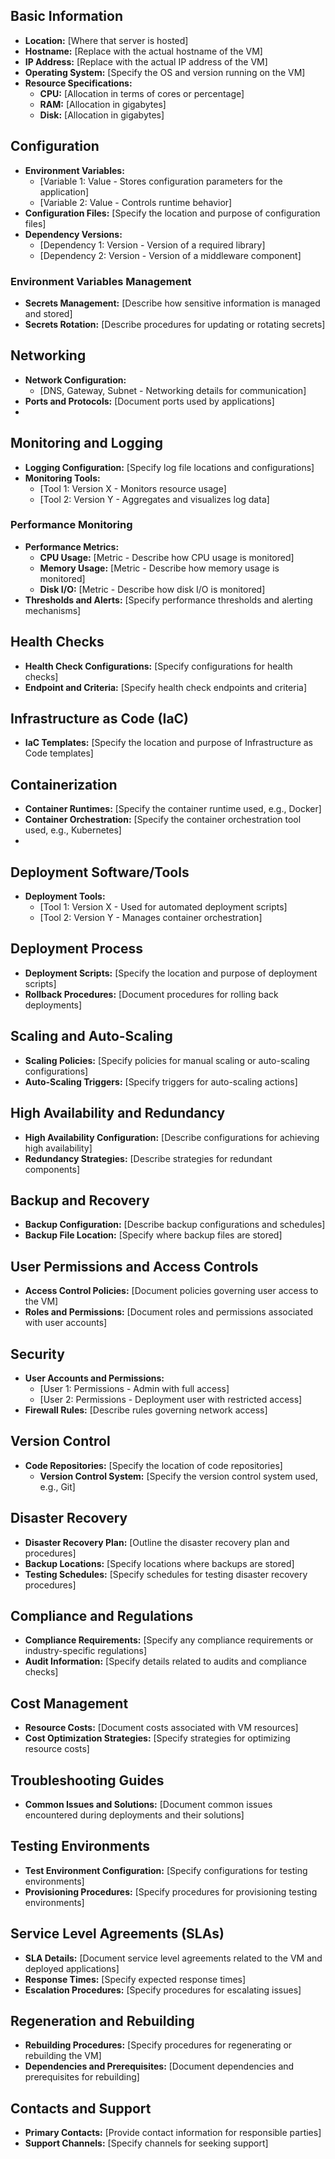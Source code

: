 
## Basic Information

  - **Location:** [Where that server is hosted]
- **Hostname:** [Replace with the actual hostname of the VM]
- **IP Address:** [Replace with the actual IP address of the VM]
- **Operating System:** [Specify the OS and version running on the VM]
- **Resource Specifications:**
  - **CPU:** [Allocation in terms of cores or percentage]
  - **RAM:** [Allocation in gigabytes]
  - **Disk:** [Allocation in gigabytes]

## Configuration

- **Environment Variables:**
  - [Variable 1: Value - Stores configuration parameters for the application]
  - [Variable 2: Value - Controls runtime behavior]
- **Configuration Files:** [Specify the location and purpose of configuration files]
- **Dependency Versions:**
  - [Dependency 1: Version - Version of a required library]
  - [Dependency 2: Version - Version of a middleware component]


### Environment Variables Management

- **Secrets Management:** [Describe how sensitive information is managed and stored]
- **Secrets Rotation:** [Describe procedures for updating or rotating secrets]

## Networking

- **Network Configuration:**
  - [DNS, Gateway, Subnet - Networking details for communication]
- **Ports and Protocols:** [Document ports used by applications]
- 
## Monitoring and Logging

- **Logging Configuration:** [Specify log file locations and configurations]
- **Monitoring Tools:**
  - [Tool 1: Version X - Monitors resource usage]
  - [Tool 2: Version Y - Aggregates and visualizes log data]

### Performance Monitoring

- **Performance Metrics:**
  - **CPU Usage:** [Metric - Describe how CPU usage is monitored]
  - **Memory Usage:** [Metric - Describe how memory usage is monitored]
  - **Disk I/O:** [Metric - Describe how disk I/O is monitored]
- **Thresholds and Alerts:** [Specify performance thresholds and alerting mechanisms]


## Health Checks

- **Health Check Configurations:** [Specify configurations for health checks]
- **Endpoint and Criteria:** [Specify health check endpoints and criteria]



## Infrastructure as Code (IaC)

- **IaC Templates:** [Specify the location and purpose of Infrastructure as Code templates]

## Containerization

- **Container Runtimes:** [Specify the container runtime used, e.g., Docker]
- **Container Orchestration:** [Specify the container orchestration tool used, e.g., Kubernetes]
- 

## Deployment Software/Tools

- **Deployment Tools:**
  - [Tool 1: Version X - Used for automated deployment scripts]
  - [Tool 2: Version Y - Manages container orchestration]


## Deployment Process

- **Deployment Scripts:** [Specify the location and purpose of deployment scripts]
- **Rollback Procedures:** [Document procedures for rolling back deployments]


## Scaling and Auto-Scaling

- **Scaling Policies:** [Specify policies for manual scaling or auto-scaling configurations]
- **Auto-Scaling Triggers:** [Specify triggers for auto-scaling actions]

## High Availability and Redundancy

- **High Availability Configuration:** [Describe configurations for achieving high availability]
- **Redundancy Strategies:** [Describe strategies for redundant components]


## Backup and Recovery

- **Backup Configuration:** [Describe backup configurations and schedules]
- **Backup File Location:** [Specify where backup files are stored]

## User Permissions and Access Controls

- **Access Control Policies:** [Document policies governing user access to the VM]
- **Roles and Permissions:** [Document roles and permissions associated with user accounts]

## Security

- **User Accounts and Permissions:**
  - [User 1: Permissions - Admin with full access]
  - [User 2: Permissions - Deployment user with restricted access]
- **Firewall Rules:** [Describe rules governing network access]


## Version Control

- **Code Repositories:** [Specify the location of code repositories]
  - **Version Control System:** [Specify the version control system used, e.g., Git]



## Disaster Recovery

- **Disaster Recovery Plan:** [Outline the disaster recovery plan and procedures]
- **Backup Locations:** [Specify locations where backups are stored]
- **Testing Schedules:** [Specify schedules for testing disaster recovery procedures]

## Compliance and Regulations

- **Compliance Requirements:** [Specify any compliance requirements or industry-specific regulations]
- **Audit Information:** [Specify details related to audits and compliance checks]

## Cost Management

- **Resource Costs:** [Document costs associated with VM resources]
- **Cost Optimization Strategies:** [Specify strategies for optimizing resource costs]

## Troubleshooting Guides

- **Common Issues and Solutions:** [Document common issues encountered during deployments and their solutions]

## Testing Environments

- **Test Environment Configuration:** [Specify configurations for testing environments]
- **Provisioning Procedures:** [Specify procedures for provisioning testing environments]



## Service Level Agreements (SLAs)

- **SLA Details:** [Document service level agreements related to the VM and deployed applications]
- **Response Times:** [Specify expected response times]
- **Escalation Procedures:** [Specify procedures for escalating issues]

## Regeneration and Rebuilding

- **Rebuilding Procedures:** [Specify procedures for regenerating or rebuilding the VM]
- **Dependencies and Prerequisites:** [Document dependencies and prerequisites for rebuilding]

## Contacts and Support

- **Primary Contacts:** [Provide contact information for responsible parties]
- **Support Channels:** [Specify channels for seeking support]
